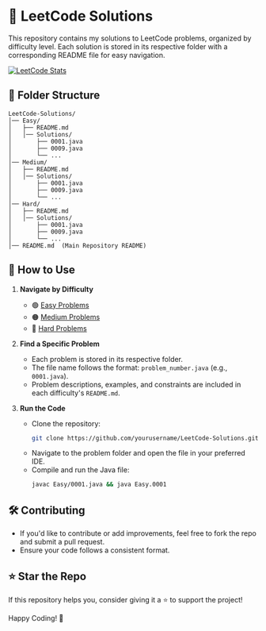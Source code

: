 # 🚀 LeetCode Solutions

This repository contains my solutions to LeetCode problems, organized by difficulty level. Each solution is stored in its respective folder with a corresponding README file for easy navigation.

<a href="https://leetcode.com/Sh041B/">
    <img src="https://leetcard.jacoblin.cool/Sh041B?theme=nord&font=Red%20Hat%20Mono&ext=heatmap" alt="LeetCode Stats">
</a>

## 📂 Folder Structure

```
LeetCode-Solutions/
│── Easy/
│   ├── README.md
│   │── Solutions/
│       ├── 0001.java
│       ├── 0009.java
│       └── ...  
│── Medium/
│   ├── README.md
│   │── Solutions/
│       ├── 0001.java
│       ├── 0009.java
│       └── ...
│── Hard/
│   ├── README.md
│   │── Solutions/
│       ├── 0001.java
│       ├── 0009.java
│       └── ...
│── README.md  (Main Repository README)
```

## 📖 How to Use

1. **Navigate by Difficulty**
   - 🟢 [Easy Problems](Easy/README.md)
   - 🟠 [Medium Problems](Medium/README.md)
   - 🔴 [Hard Problems](Hard/README.md)

2. **Find a Specific Problem**
   - Each problem is stored in its respective folder.
   - The file name follows the format: `problem_number.java` (e.g., `0001.java`).
   - Problem descriptions, examples, and constraints are included in each difficulty's `README.md`.

3. **Run the Code**
   - Clone the repository:  
     ```sh
     git clone https://github.com/yourusername/LeetCode-Solutions.git
     ```
   - Navigate to the problem folder and open the file in your preferred IDE.
   - Compile and run the Java file:
     ```sh
     javac Easy/0001.java && java Easy.0001
     ```

## 🛠️ Contributing
- If you'd like to contribute or add improvements, feel free to fork the repo and submit a pull request.
- Ensure your code follows a consistent format.

## ⭐ Star the Repo
If this repository helps you, consider giving it a ⭐ to support the project!

Happy Coding! 🚀
